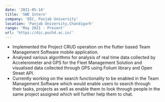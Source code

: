 ```yaml
---
date: '2021-05-14'
title: 'SWE Intern'
company: 'DIC, Panjab University'
location: 'Panjab University,Chandigarh'
range: 'May 2021 - Present'
url: 'https://dic.puchd.ac.in/'
---
```


- Implemented the Project CRUD operation on the flutter based Team Management Software mobile application.
- Analysed various algorithms for analysis of real time data collected by Accelerometer and GPS for the Fleet Management Solution and visualised data collected through GPS using Folium library and Open Street API.
- Currently working on the search functionality to be enabled in the Team Management Software which would enable users to search through their tasks, projects as well as enable them to look through people in the same project assigned which will further help them to chat.
